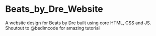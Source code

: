 # Beats_by_Dre_Website
A website design for Beats by Dre built using core HTML, CSS and JS. Shoutout to @bedimcode for amazing tutorial
